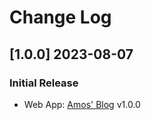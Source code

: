 # Change Log

## [1.0.0] 2023-08-07
### Initial Release
- Web App:  [Amos' Blog](https://github.com/app-generator/jinja-black-dashboard) v1.0.0
